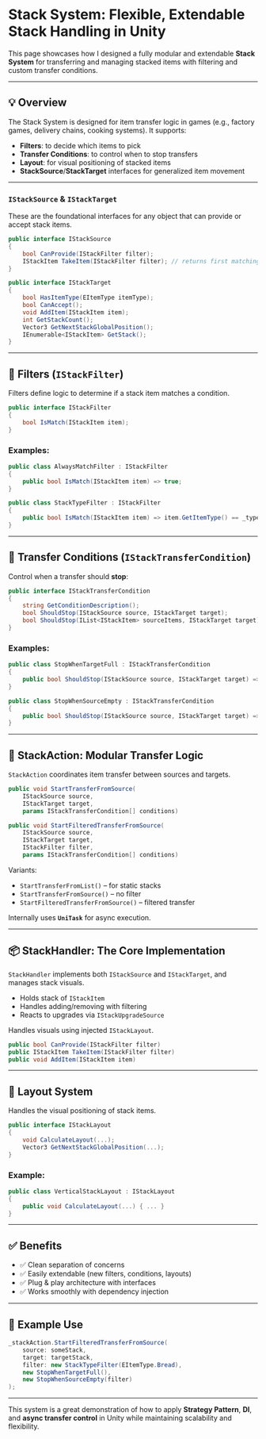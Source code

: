 # Stack System: Flexible, Extendable Stack Handling in Unity

This page showcases how I designed a fully modular and extendable **Stack System** for transferring and managing stacked items with filtering and custom transfer conditions.

---

## 💡 Overview

The Stack System is designed for item transfer logic in games (e.g., factory games, delivery chains, cooking systems). It supports:

- **Filters**: to decide which items to pick
- **Transfer Conditions**: to control when to stop transfers
- **Layout**: for visual positioning of stacked items
- **StackSource**/**StackTarget** interfaces for generalized item movement

---

### `IStackSource` & `IStackTarget`
These are the foundational interfaces for any object that can provide or accept stack items.

```csharp
public interface IStackSource
{
    bool CanProvide(IStackFilter filter);
    IStackItem TakeItem(IStackFilter filter); // returns first matching item
}

public interface IStackTarget
{
    bool HasItemType(EItemType itemType);
    bool CanAccept();
    void AddItem(IStackItem item);
    int GetStackCount();
    Vector3 GetNextStackGlobalPosition();
    IEnumerable<IStackItem> GetStack();
}
```

---

## 🧰 Filters (`IStackFilter`)

Filters define logic to determine if a stack item matches a condition.

```csharp
public interface IStackFilter
{
    bool IsMatch(IStackItem item);
}
```

### Examples:

```csharp
public class AlwaysMatchFilter : IStackFilter
{
    public bool IsMatch(IStackItem item) => true;
}

public class StackTypeFilter : IStackFilter
{
    public bool IsMatch(IStackItem item) => item.GetItemType() == _type;
}
```

---

## 🛑 Transfer Conditions (`IStackTransferCondition`)

Control when a transfer should **stop**:

```csharp
public interface IStackTransferCondition
{
    string GetConditionDescription();
    bool ShouldStop(IStackSource source, IStackTarget target);
    bool ShouldStop(IList<IStackItem> sourceItems, IStackTarget target);
}
```

### Examples:

```csharp
public class StopWhenTargetFull : IStackTransferCondition
{
    public bool ShouldStop(IStackSource source, IStackTarget target) => !target.CanAccept();
}
```

```csharp
public class StopWhenSourceEmpty : IStackTransferCondition
{
    public bool ShouldStop(IStackSource source, IStackTarget target) => !source.CanProvide(_filter);
}
```

---

## 🔁 StackAction: Modular Transfer Logic

`StackAction` coordinates item transfer between sources and targets.

```csharp
public void StartTransferFromSource(
    IStackSource source,
    IStackTarget target,
    params IStackTransferCondition[] conditions)

public void StartFilteredTransferFromSource(
    IStackSource source,
    IStackTarget target,
    IStackFilter filter,
    params IStackTransferCondition[] conditions)
```

Variants:

- `StartTransferFromList()` – for static stacks
- `StartTransferFromSource()` – no filter
- `StartFilteredTransferFromSource()` – filtered transfer

Internally uses **`UniTask`** for async execution.

---

## 📦 StackHandler: The Core Implementation

`StackHandler` implements both `IStackSource` and `IStackTarget`, and manages stack visuals.

- Holds stack of `IStackItem`
- Handles adding/removing with filtering
- Reacts to upgrades via `IStackUpgradeSource`

Handles visuals using injected `IStackLayout`.

```csharp
public bool CanProvide(IStackFilter filter)
public IStackItem TakeItem(IStackFilter filter)
public void AddItem(IStackItem item)
```

---

## 🧱 Layout System

Handles the visual positioning of stack items.

```csharp
public interface IStackLayout
{
    void CalculateLayout(...);
    Vector3 GetNextStackGlobalPosition(...);
}
```

### Example:

```csharp
public class VerticalStackLayout : IStackLayout
{
    public void CalculateLayout(...) { ... }
}
```

---

## ✅ Benefits

- ✅ Clean separation of concerns
- ✅ Easily extendable (new filters, conditions, layouts)
- ✅ Plug & play architecture with interfaces
- ✅ Works smoothly with dependency injection

---

## 🔄 Example Use

```csharp
_stackAction.StartFilteredTransferFromSource(
    source: someStack,
    target: targetStack,
    filter: new StackTypeFilter(EItemType.Bread),
    new StopWhenTargetFull(),
    new StopWhenSourceEmpty(filter)
);
```

---

This system is a great demonstration of how to apply **Strategy Pattern**, **DI**, and **async transfer control** in Unity while maintaining scalability and flexibility.
